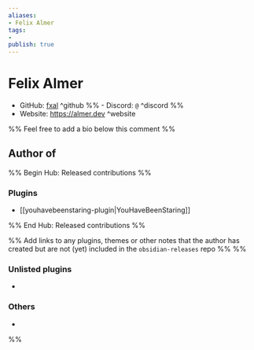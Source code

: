```yaml
---
aliases:
- Felix Almer
tags: 
- 
publish: true
---
```


# Felix Almer

- GitHub: [fxal](https://github.com/fxal/) ^github
%% - Discord: `@` ^discord %%
- Website: <https://almer.dev> ^website
<!-- - [[Publish sites|Publish site]]: ^publish -->

%% Feel free to add a bio below this comment %%


## Author of

%% Begin Hub: Released contributions %%
### Plugins
- [[youhavebeenstaring-plugin|YouHaveBeenStaring]]

%% End Hub: Released contributions %%

%% Add links to any plugins, themes or other notes that the author has created but are not (yet) included in the `obsidian-releases` repo %%
%%
### Unlisted plugins

- 

### Others

- 
%%

<!--
## Sponsor this author

- [[GitHub sponsors]]: [Sponsor @fxal on GitHub Sponsors](https://github.com/sponsors/fxal) ^github-sponsor
- [[Buy me a coffee]]: ^buy-me-a-coffee
- [[PayPal]]: ^paypal
- [[Patreon]]: ^patreon

-->

<!--
## Follow this author

- [[YouTube Channels|On YouTube]]: ^youtube
- Twitter: ^twitter
- ...
-->